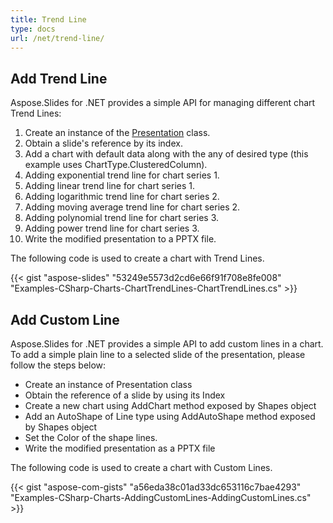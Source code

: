 ```yaml
---
title: Trend Line
type: docs
url: /net/trend-line/
---
```


## **Add Trend Line**
Aspose.Slides for .NET provides a simple API for managing different chart Trend Lines:

1. Create an instance of the [Presentation](http://www.aspose.com/api/net/slides/aspose.slides/presentation) class.
1. Obtain a slide's reference by its index.
1. Add a chart with default data along with the any of desired type (this example uses ChartType.ClusteredColumn).
1. Adding exponential trend line for chart series 1.
1. Adding linear trend line for chart series 1.
1. Adding logarithmic trend line for chart series 2.
1. Adding moving average trend line for chart series 2.
1. Adding polynomial trend line for chart series 3.
1. Adding power trend line for chart series 3.
1. Write the modified presentation to a PPTX file.

The following code is used to create a chart with Trend Lines.

{{< gist "aspose-slides" "53249e5573d2cd6e66f91f708e8fe008" "Examples-CSharp-Charts-ChartTrendLines-ChartTrendLines.cs" >}}

## **Add Custom Line**
Aspose.Slides for .NET provides a simple API to add custom lines in a chart. To add a simple plain line to a selected slide of the presentation, please follow the steps below:

- Create an instance of Presentation class
- Obtain the reference of a slide by using its Index
- Create a new chart using AddChart method exposed by Shapes object
- Add an AutoShape of Line type using AddAutoShape method exposed by Shapes object
- Set the Color of the shape lines.
- Write the modified presentation as a PPTX file

The following code is used to create a chart with Custom Lines.

{{< gist "aspose-com-gists" "a56eda38c01ad33dc653116c7bae4293" "Examples-CSharp-Charts-AddingCustomLines-AddingCustomLines.cs" >}}
